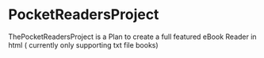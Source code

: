 # PocketReadersProject
ThePocketReadersProject is a Plan to create a full featured eBook Reader in html ( currently only supporting txt file books)
